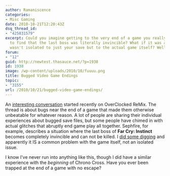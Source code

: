 ```yaml
---
author: Ramaniscence
categories:
- Misc Gaming
date: 2010-10-21T12:20:43Z
dsq_thread_id:
- "425831579"
excerpt: Could you imagine getting to the very end of a game you really enjoyed, only
  to find that the last boss was literally invincible? What if it was a problem that
  wasn't isolated to just your save but to the actual game itself? Well it happens.
forum:
- "12"
guid: http://newtest.thasauce.net/?p=1938
id: 1938
image: /wp-content/uploads/2010/10/fuuuu.png
title: Bugged Video Game Endings
topic:
- "3155"
url: /2010/10/21/bugged-video-game-endings/
---
```


An <a rel="nofollow" href="http://ocremix.org/forums/showthread.php?t=31747">interesting conversation</a> started recently on OverClocked ReMix. The thread is about bugs near the end of a game that made them otherwise unbeatable for whatever reason. A lot of people are sharing their individual experiences about bugged save files, but some people have chimed in with actual glitches that abruptly end game play all together. Sephfire, for example, describes a situation where the last boss of **Far Cry: Instinct** becomes completely invincible and can not be killed. I <a rel="nofollow" href="http://www.google.com/search?q=far+cry+instinct+glitch+ending">did some digging</a> and apparently it IS a common problem with the game itself, not an isolated issue.

I know I&#8217;ve never run into anything like this, though I did have a similar experience with the _beginning_ of Chrono Cross. Have you ever been trapped at the end of a game with no escape?